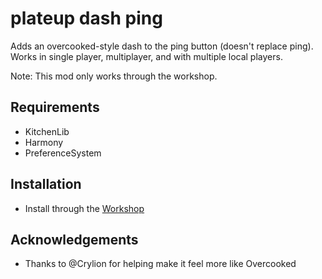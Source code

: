 # plateup dash ping

Adds an overcooked-style dash to the ping button (doesn't replace ping). Works in single player, multiplayer, and with multiple local players.

Note: This mod only works through the workshop.

## Requirements

* KitchenLib
* Harmony
* PreferenceSystem

## Installation

* Install through the [Workshop](https://steamcommunity.com/sharedfiles/filedetails/?id=2897280885)

## Acknowledgements
* Thanks to @Crylion for helping make it feel more like Overcooked
